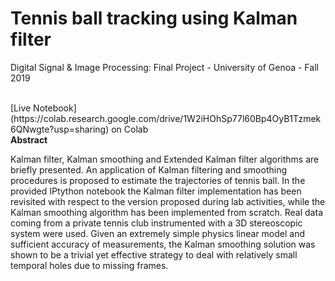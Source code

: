 # Tennis ball tracking using Kalman filter

Digital Signal & Image Processing: Final Project - University of Genoa - Fall 2019

<br>
[Live Notebook](https://colab.research.google.com/drive/1W2iHOhSp77l60Bp4OyB1Tzmek6QNwgte?usp=sharing) on Colab


<br>
<b>Abstract</b>

Kalman filter, Kalman smoothing and Extended Kalman filter algorithms are
briefly presented. An application of Kalman filtering and smoothing procedures
is proposed to estimate the trajectories of tennis ball. In the provided IPtython
notebook the Kalman filter implementation has been revisited with respect to the
version proposed during lab activities, while the Kalman smoothing algorithm
has been implemented from scratch. Real data coming from a private tennis
club instrumented with a 3D stereoscopic system were used. Given an extremely
simple physics linear model and sufficient accuracy of measurements, the Kalman
smoothing solution was shown to be a trivial yet effective strategy to deal with
relatively small temporal holes due to missing frames.

